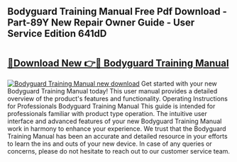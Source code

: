 ## Bodyguard Training Manual Free Pdf Download - Part-89Y New Repair Owner Guide - User Service Edition 641dD

# <h2><a href="http://cf20543.oget.top/?id=Bodyguard+Training+Manual">🔗Download New 👉🔴 Bodyguard Training Manual</a></h2>

[![Bodyguard Training Manual new download](https://i.imgur.com/5g1atiW.png)](http://cf20543.oget.top/?id=Bodyguard+Training+Manual)
Get started with your new Bodyguard Training Manual today! This user manual provides a detailed overview of the product's features and functionality. Operating Instructions for Professionals Bodyguard Training Manual This guide is intended for professionals familiar with product type operation. The intuitive user interface and advanced features of your new Bodyguard Training Manual work in harmony to enhance your experience. We trust that the Bodyguard Training Manual has been an accurate and detailed resource in your efforts to learn the ins and outs of your new device. In case of any queries or concerns, please do not hesitate to reach out to our customer service team.
